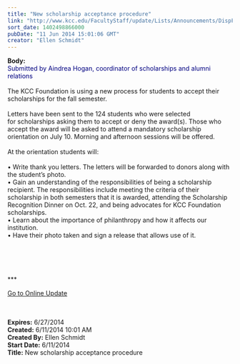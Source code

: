 ```yaml
---
title: "New scholarship acceptance procedure"
link: "http://www.kcc.edu/FacultyStaff/update/Lists/Announcements/DispForm.aspx?ID=1540"
sort_date: 1402498866000
pubDate: "11 Jun 2014 15:01:06 GMT"
creator: "Ellen Schmidt"
---
```


<div><b>Body:</b> <div class="ExternalClass2A232DCF555142F9834950C15F7A14A7">
<div><font color="#000080">Submitted by Aindrea Hogan, coordinator of scholarships and alumni relations</font></div>
<div><br />The KCC Foundation is using a new process for students to accept their scholarships for the fall semester. </div>
<div> </div>
<div>Letters have been sent to the 124 students who were selected for scholarships asking them to accept or deny the award(s). Those who accept the award will be asked to attend a mandatory scholarship orientation on July 10. Morning and afternoon sessions will be offered.</div>
<div> </div>
<div>At the orientation students will: </div>
<div><br />• Write thank you letters. The letters will be forwarded to donors along with the student’s photo.<br />• Gain an understanding of the responsibilities of being a scholarship recipient. The responsibilities include meeting the criteria of their scholarship in both semesters that it is awarded, attending the Scholarship Recognition Dinner on Oct. 22, and being advocates for KCC Foundation scholarships.<br />• Learn about the importance of philanthropy and how it affects our institution.<br />• Have their photo taken and sign a release that allows use of it.</div>
<div> </div>
<div> </div>
<div> </div>
<div>
<div>
<div> </div>
<div>
<div>
<div></div>
<div>
<div></div>
<div></div>
<div>
<div></div>
<div>
<div></div>
<div>
<div></div>
<div>
<p>***</p>
<p><a href="/FacultyStaff/update/Pages/dailyupdate.aspx">Go to Online Update</a></p>
<p></p></div></div>
<div></div></div></div></div>
<div></div></div><br /></div></div></div>
<div> </div></div></div>
<div><b>Expires:</b> 6/27/2014</div>
<div><b>Created:</b> 6/11/2014 10:01 AM</div>
<div><b>Created By:</b> Ellen Schmidt</div>
<div><b>Start Date:</b> 6/11/2014</div>
<div><b>Title:</b> New scholarship acceptance procedure</div>
